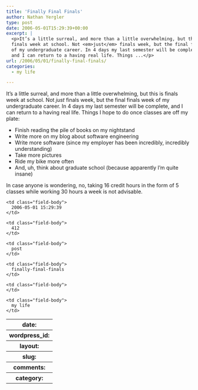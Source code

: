 ```yaml
---
title: 'Finally Final Finals'
author: Nathan Yergler
type: post
date: 2006-05-01T15:29:39+00:00
excerpt: |
  <p>It’s a little surreal, and more than a little overwhelming, but this is
  finals week at school. Not <em>just</em> finals week, but the final finals week
  of my undergraduate career. In 4 days my last semester will be complete,
  and I can return to a having real life. Things ...</p>
url: /2006/05/01/finally-final-finals/
categories:
  - my life

---
```

It’s a little surreal, and more than a little overwhelming, but this is finals week at school. Not _just_ finals week, but the final finals week of my undergraduate career. In 4 days my last semester will be complete, and I can return to a having real life. Things I hope to do once classes are off my plate:

<ul class="simple">
  <li>
    Finish reading the pile of books on my nightstand
  </li>
  <li>
    Write more on my blog about software engineering
  </li>
  <li>
    Write more software (since my employer has been incredibly, incredibly understanding)
  </li>
  <li>
    Take more pictures
  </li>
  <li>
    Ride my bike more often
  </li>
  <li>
    And, uh, think about graduate school (because apparently I’m quite insane)
  </li>
</ul>

In case anyone is wondering, no, taking 16 credit hours in the form of 5 classes while working 30 hours a week is not advisable.

<table class="docutils field-list" frame="void" rules="none">
  <col class="field-name" /> <col class="field-body" /> <tr class="field">
    <th class="field-name">
      date:
    </th>

    <td class="field-body">
      2006-05-01 15:29:39
    </td>
  </tr>

  <tr class="field">
    <th class="field-name">
      wordpress_id:
    </th>

    <td class="field-body">
      412
    </td>
  </tr>

  <tr class="field">
    <th class="field-name">
      layout:
    </th>

    <td class="field-body">
      post
    </td>
  </tr>

  <tr class="field">
    <th class="field-name">
      slug:
    </th>

    <td class="field-body">
      finally-final-finals
    </td>
  </tr>

  <tr class="field">
    <th class="field-name">
      comments:
    </th>

    <td class="field-body">
    </td>
  </tr>

  <tr class="field">
    <th class="field-name">
      category:
    </th>

    <td class="field-body">
      my life
    </td>
  </tr>
</table>